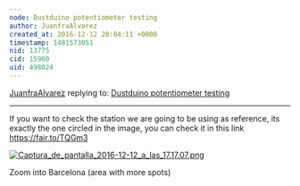 ```yaml
---
node: Dustduino potentiometer testing
author: JuanfraAlvarez
created_at: 2016-12-12 20:04:11 +0000
timestamp: 1481573051
nid: 13775
cid: 15960
uid: 498024
---
```




[JuanfraAlvarez](../profile/JuanfraAlvarez) replying to: [Dustduino potentiometer testing](../notes/imvec/12-12-2016/dustduino-potentiometer-testing)

----
If you want to check the station we are going to be using as reference, its exactly the one circled in the image, you can check it in this link https://fair.to/TQGm3

[![Captura_de_pantalla_2016-12-12_a_las_17.17.07.png](https://publiclab.org/system/images/photos/000/019/024/large/Captura_de_pantalla_2016-12-12_a_las_17.17.07.png)](https://publiclab.org/system/images/photos/000/019/024/original/Captura_de_pantalla_2016-12-12_a_las_17.17.07.png)

Zoom into Barcelona (area with more spots)